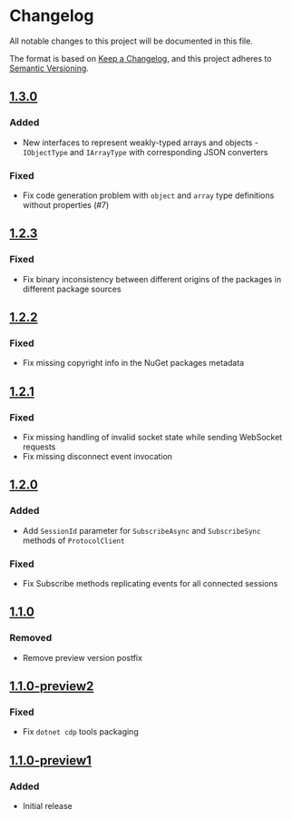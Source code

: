 # Changelog

All notable changes to this project will be documented in this file.

The format is based on [Keep a Changelog](https://keepachangelog.com/en/1.1.0/),
and this project adheres to [Semantic Versioning](https://semver.org/spec/v2.0.0.html).

## [1.3.0]

### Added

- New interfaces to represent weakly-typed arrays and objects - `IObjectType` and `IArrayType` with corresponding JSON converters

### Fixed

- Fix code generation problem with `object` and `array` type definitions without properties (#7)

## [1.2.3]

### Fixed

- Fix binary inconsistency between different origins of the packages in different package sources

## [1.2.2]

### Fixed

- Fix missing copyright info in the NuGet packages metadata

## [1.2.1]

### Fixed

- Fix missing handling of invalid socket state while sending WebSocket requests 
- Fix missing disconnect event invocation

## [1.2.0]

### Added

- Add `SessionId` parameter for `SubscribeAsync` and `SubscribeSync` methods of `ProtocolClient`

### Fixed

- Fix Subscribe methods replicating events for all connected sessions

## [1.1.0]

### Removed

- Remove preview version postfix

## [1.1.0-preview2]

### Fixed

- Fix `dotnet cdp` tools packaging

## [1.1.0-preview1]

### Added

- Initial release

[Unreleased]: https://github.com/seclerp/dotnet-chrome-protocol/compare/1.3.0...HEAD
[1.3.0]: https://github.com/seclerp/dotnet-chrome-protocol/compare/1.2.3...1.3.0
[1.2.3]: https://github.com/seclerp/dotnet-chrome-protocol/compare/1.2.2...1.2.3
[1.2.2]: https://github.com/seclerp/dotnet-chrome-protocol/compare/1.2.1...1.2.2
[1.2.1]: https://github.com/seclerp/dotnet-chrome-protocol/compare/1.2.0...1.2.1
[1.2.0]: https://github.com/seclerp/dotnet-chrome-protocol/compare/1.1.0...1.2.0
[1.1.0]: https://github.com/seclerp/dotnet-chrome-protocol/compare/1.1.0-preview2...1.1.0
[1.1.0-preview2]: https://github.com/seclerp/dotnet-chrome-protocol/compare/1.1.0-preview1...1.1.0-preview2
[1.1.0-preview1]: https://github.com/seclerp/dotnet-chrome-protocol/releases/tag/v1.1.0-preview1
